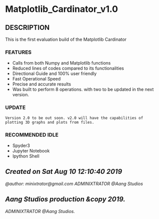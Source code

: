 # Matplotlib_Cardinator_v1.0

## DESCRIPTION
This is the first evaluation build of the Matplotlib Cardinator

### FEATURES
- Calls from both Numpy and Matplotlib functions
- Reduced lines of codes compared to its functionalities
- Directional Guide and 100% user friendly
- Fast Operational Speed
- Precise and accurate results
- Was built to perform 8 operations. with two to be updated in the next version.

### UPDATE
    Version 2.0 to be out soon. v2.0 will have the capabilities of plotting 3D graphs and plots from files.

### RECOMMENDED IDLE
- Spyder3
- Jupyter Notebook
- Ipython Shell


*Created on Sat Aug 10 12:10:40 2019*
-------------------------------------
   _@author: minixtrator@gmail.com_
            *ADMINIXTRATOR @Aang Studios*


*Aang Studios production &copy 2019.*
-----------------------------------
_ADMINIXTRATOR @Aang Studios._
